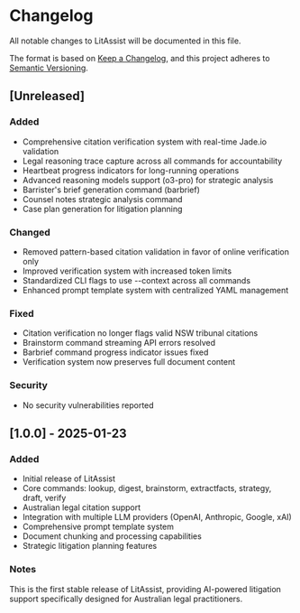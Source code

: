 # Changelog

All notable changes to LitAssist will be documented in this file.

The format is based on [Keep a Changelog](https://keepachangelog.com/en/1.0.0/),
and this project adheres to [Semantic Versioning](https://semver.org/spec/v2.0.0.html).

## [Unreleased]

### Added
- Comprehensive citation verification system with real-time Jade.io validation
- Legal reasoning trace capture across all commands for accountability
- Heartbeat progress indicators for long-running operations
- Advanced reasoning models support (o3-pro) for strategic analysis
- Barrister's brief generation command (barbrief)
- Counsel notes strategic analysis command
- Case plan generation for litigation planning

### Changed
- Removed pattern-based citation validation in favor of online verification only
- Improved verification system with increased token limits
- Standardized CLI flags to use --context across all commands
- Enhanced prompt template system with centralized YAML management

### Fixed
- Citation verification no longer flags valid NSW tribunal citations
- Brainstorm command streaming API errors resolved
- Barbrief command progress indicator issues fixed
- Verification system now preserves full document content

### Security
- No security vulnerabilities reported

## [1.0.0] - 2025-01-23

### Added
- Initial release of LitAssist
- Core commands: lookup, digest, brainstorm, extractfacts, strategy, draft, verify
- Australian legal citation support
- Integration with multiple LLM providers (OpenAI, Anthropic, Google, xAI)
- Comprehensive prompt template system
- Document chunking and processing capabilities
- Strategic litigation planning features

### Notes
This is the first stable release of LitAssist, providing AI-powered litigation support specifically designed for Australian legal practitioners.